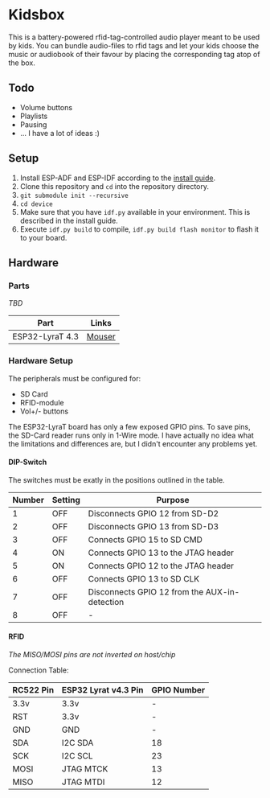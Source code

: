 # Kidsbox

This is a battery-powered rfid-tag-controlled audio player meant to be used by kids.
You can bundle audio-files to rfid tags and let your kids choose the music or audiobook of their favour by placing the corresponding tag atop of the box.

## Todo

- Volume buttons
- Playlists
- Pausing
- ... I have a lot of ideas :)

## Setup

1. Install ESP-ADF and ESP-IDF according to the [install guide](https://docs.espressif.com/projects/esp-adf/en/latest/get-started/index.html#installation-step-by-step).
2. Clone this repository and `cd` into the repository directory.
3. `git submodule init --recursive`
3. `cd device`
4. Make sure that you have `idf.py` available in your environment. This is described in the install guide.
5. Execute `idf.py build` to compile, `idf.py build flash monitor` to flash it to your board.

## Hardware

### Parts

_TBD_

|Part|Links|
|-|-|
|ESP32-LyraT 4.3|[Mouser](https://www.mouser.de/ProductDetail/Espressif-Systems/ESP32-LyraT?qs=MLItCLRbWsxPzPCja546ZA%3D%3D)|


### Hardware Setup

The peripherals must be configured for:

- SD Card
- RFID-module
- Vol+/- buttons 

The ESP32-LyraT board has only a few exposed GPIO pins. To save pins, the SD-Card reader runs only in 1-Wire mode. I have actually no idea what the limitations and differences are, but I didn't encounter any problems yet.

#### DIP-Switch

The switches must be exatly in the positions outlined in the table.

|Number|Setting|Purpose|
|-|-|-|
|1|OFF|Disconnects GPIO 12 from SD-D2|
|2|OFF|Disconnects GPIO 13 from SD-D3|
|3|OFF|Connects GPIO 15 to SD CMD|
|4|ON|Connects GPIO 13 to the JTAG header|
|5|ON|Connects GPIO 12 to the JTAG header|
|6|OFF|Connects GPIO 13 to SD CLK|
|7|OFF|Disconnects GPIO 12 from the AUX-in-detection|
|8|OFF| - |

#### RFID

_The MISO/MOSI pins are not inverted on host/chip_

Connection Table:

|RC522 Pin|ESP32 Lyrat v4.3 Pin|GPIO Number|
|-|-|-|
|3.3v|3.3v|-|
|RST|3.3v|-|
|GND|GND|-|
|SDA|I2C SDA|18|
|SCK|I2C SCL|23|
|MOSI|JTAG MTCK|13|
|MISO|JTAG MTDI|12|